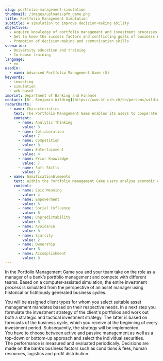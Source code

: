 ```yaml
---
slug: portfolio-management-simulation
thumbnail: /images/uploads/pfm_game.png
title: Portfolio Management Simulation
subtitle: A simulation to improve decision-making ability
objectives:
  - Acquire knowledge of portfolio management and investment processes​
  - Get to know the success factors and conflicting goals of business management in a department​
  - Promotion of decision-making and communication skills
scenarios:
  - University education and training
  - In-house training
language:
  - en
usedIn:
  - name: Advanced Portfolio Management Game (S)
keywords:
  - investing
  - simulation
  - web-based
imprint: Department of Banking and Finance
contact: [Dr. Benjamin Wilding](https://www.bf.uzh.ch/de/persons/wilding-benjamin), Department of Banking and Finance
radarCharts:
  - name: Characteristics
    text: The Portfolio Management Game enables its users to cooperate as a management of a private bank while competing for customers against other management teams. Thereby they apply their knowledge in the field of asset management.
    content:
      - name: Analytic Thinking
        value: 8
      - name: Collaboration
        value: 7
      - name: Competition
        value: 8
      - name: Entertainment
        value: 4
      - name: Prior Knowledge
        value: 7
      - name: Soft Skills
        value: 2
  - name: GamificationElements
    text: Within the Portfolio Management Game users analyse economic outlooks that help them to deal with the unpredictability of the financial markets. They try to avoid losses for their clients and their company. Additionally, the users target to accomplish an improvement of their portfolio management skills.
    content:
      - name: Epic Meaning
        value: 4
      - name: Empowerment
        value: 6
      - name: Social Influence
        value: 6
      - name: Unpredictability
        value: 8
      - name: Avoidance
        value: 8
      - name: Scarcity
        value: 2
      - name: Ownership
        value: 8
      - name: Accomplishment
        value: 8
---
```


In the Portfolio Management Game you and your team take on the role as a manager of a bank’s portfolio management and compete with different teams. Based on a computer-assisted simulation, the entire investment process is simulated from the perspective of an asset manager using historical or fictitiously generated business cycles.

You will be assigned client types for whom you select suitable asset management mandates based on their respective needs. In a next step you formulate the investment strategy of the client's portfolios and work out both a strategic and tactical investment strategy. The latter is based on forecasts of the business cycle, which you receive at the beginning of every investment period. Subsequently, the strategy will be implemented. You have to choose between active and passive management as well as a top-down or bottom-up approach and select the individual securities. The performance is measured and evaluated periodically. Decisions are made on the bank’s business factors such as conditions & fees, human resources, logistics and profit distribution.
